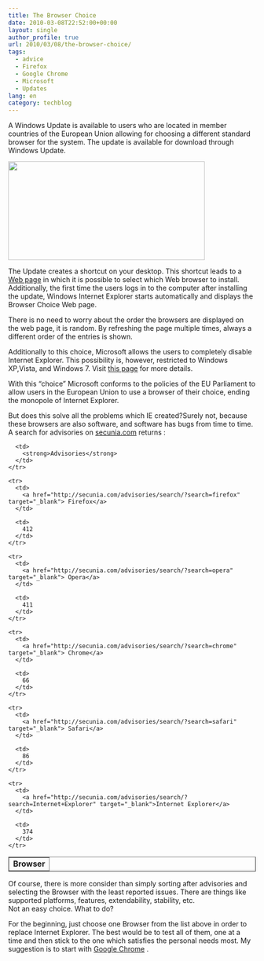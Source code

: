 ```yaml
---
title: The Browser Choice
date: 2010-03-08T22:52:00+00:00
layout: single
author_profile: true
url: 2010/03/08/the-browser-choice/
tags:
  - advice
  - Firefox
  - Google Chrome
  - Microsoft
  - Updates
lang: en
category: techblog
---
```

A Windows Update is available to users who are located in member countries of the European Union allowing for choosing a different standard browser for the system. The update is available for download through Windows Update.

<div>
  <a href="http://1.bp.blogspot.com/_vaUVXcmC3OI/S5V2a-ByH0I/AAAAAAAABO8/oxMz4txy9eg/s1600-h/browser-choice.png" imageanchor="1"><img border="0" height="201" src="http://1.bp.blogspot.com/_vaUVXcmC3OI/S5V2a-ByH0I/AAAAAAAABO8/oxMz4txy9eg/s400/browser-choice.png" width="400" /></a>
</div>

The Update creates a shortcut on your desktop. This shortcut leads to a [Web page](http://www.browserchoice.eu/) in which it is possible to select which Web browser to install. Additionally, the first time the users logs in to the computer after installing the update, Windows Internet Explorer starts automatically and displays the Browser Choice Web page.

There is no need to worry about the order the browsers are displayed on the web page, it is random. By refreshing the page multiple times, always a different order of the entries is shown.

Additionally to this choice, Microsoft allows the users to completely disable Internet Explorer. This possibility is, however, restricted to Windows XP,Vista, and Windows 7. Visit [this page](http://windows.microsoft.com/en-gb/windows/How-to-turn-Internet-Explorer-off) for more details.

With this “choice” Microsoft conforms to the policies of the EU Parliament to allow users in the European Union to use a browser of their choice, ending the monopole of Internet Explorer.

But does this solve all the problems which IE created?Surely not, because these browsers are also software, and software has bugs from time to time. A search for advisories on [secunia.com](http://www.secunia.com/) returns :

<div>
  <table border="1" cellpadding="0" cellspacing="0">
    <tr>
      <td>
        <strong>Browser</strong>
      </td>
      
      <td>
        <strong>Advisories</strong>
      </td>
    </tr>
    
    <tr>
      <td>
        <a href="http://secunia.com/advisories/search/?search=firefox" target="_blank"> Firefox</a>
      </td>
      
      <td>
        412
      </td>
    </tr>
    
    <tr>
      <td>
        <a href="http://secunia.com/advisories/search/?search=opera" target="_blank"> Opera</a>
      </td>
      
      <td>
        411
      </td>
    </tr>
    
    <tr>
      <td>
        <a href="http://secunia.com/advisories/search/?search=chrome" target="_blank"> Chrome</a>
      </td>
      
      <td>
        66
      </td>
    </tr>
    
    <tr>
      <td>
        <a href="http://secunia.com/advisories/search/?search=safari" target="_blank"> Safari</a>
      </td>
      
      <td>
        86
      </td>
    </tr>
    
    <tr>
      <td>
        <a href="http://secunia.com/advisories/search/?search=Internet+Explorer" target="_blank">Internet Explorer</a>
      </td>
      
      <td>
        374
      </td>
    </tr>
  </table>
  
  <p>
    Of course, there is more consider than simply sorting after advisories and selecting the Browser with the least reported issues. There are things like supported platforms, features, extendability, stability, etc.<br />Not an easy choice. What to do?
  </p>
  
  <p>
    For the beginning, just choose one Browser from the list above in order to replace Internet Explorer. The best would be to test all of them, one at a time and then stick to the one which satisfies the personal needs most. My suggestion is to start with <a href="http://www.google.com/chrome" target="_blank">Google Chrome</a> .</div>